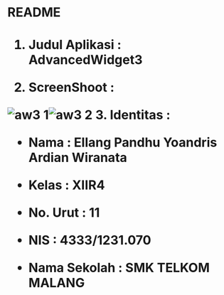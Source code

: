 <h1>README<h1>


1. Judul Aplikasi   : AdvancedWidget3

2. ScreenShoot      :

![aw3 1](https://cloud.githubusercontent.com/assets/22229927/18683673/643a30a6-7f9b-11e6-9e1a-67c16268e40e.png)![aw3 2](https://cloud.githubusercontent.com/assets/22229927/18683674/64726e6c-7f9b-11e6-8dfb-dc1d94ee8abb.png)
3. Identitas        :

  * Nama : Ellang Pandhu Yoandris Ardian Wiranata


  * Kelas : XIIR4


  * No. Urut : 11


  * NIS : 4333/1231.070


  * Nama Sekolah : SMK TELKOM MALANG
